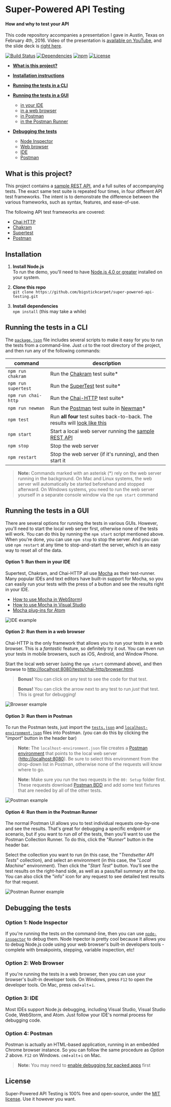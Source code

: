 Super-Powered API Testing
============================
#### How and why to test your API

This code repository accompanies a presentation I gave in Austin, Texas on February 4th, 2016.  Video of the presentation is [available on YouTube](https://youtu.be/bhrg-7f2e8k?t=1800), and the slide deck is [right here](https://docs.google.com/presentation/d/1oZknCWA6M186Pmfx43LVmWwdQvaqFhZLXX-_5lZkpQw/edit?usp=sharing).

[![Build Status](https://api.travis-ci.org/BigstickCarpet/super-powered-api-testing.svg)](https://travis-ci.org/BigstickCarpet/super-powered-api-testing)
[![Dependencies](https://david-dm.org/BigstickCarpet/super-powered-api-testing.svg)](https://david-dm.org/BigstickCarpet/super-powered-api-testing)
[![npm](http://img.shields.io/npm/v/super-powered-api-testing.svg)](https://www.npmjs.com/package/super-powered-api-testing)
[![License](https://img.shields.io/npm/l/super-powered-api-testing.svg)](LICENSE)

- **[What is this project?](#what-is-this-project)**

- **[Installation instructions](#installation)**

- **[Running the tests in a CLI](#running-the-tests-in-a-cli)**

- **[Running the tests in a GUI](#running-the-tests-in-a-gui)**
    - [in your IDE](#option-1-run-them-in-your-ide)
    - [in a web browser](#option-2-run-them-in-a-web-browser)
    - [in Postman](#option-3-run-them-in-postman)
    - [in the Postman Runner](#option-4-run-them-in-the-postman-runner)

- **[Debugging the tests](#debugging-the-tests)**
    - [Node Inspector](#option-1-node-inspector)
    - [Web browser](#option-2-web-browser)
    - [IDE](#option-3-ide)
    - [Postman](#option-4-postman)


What is this project?
--------------------------
This project contains a [sample REST API](https://documenter.getpostman.com/go?view=Y29sbGVjdGlvbl9pZD1lNDJlYjE1Ny0zYzI4LWY5ZmEtZDVmOC0wNTU1YzM2NDRlNmYmb3duZXI9MzA1NzU0JnVzZXJfaWQ9MzA1NzU0JmFjY2Vzc190b2tlbj02Y2E5NjA4ZjU0ODUwNDgxMzcyNCZzeW5jX2Vudj1wcmVtaXVt), and a full suites of accompanying tests.  The exact same test suite is repeated four times, in four different API test frameworks.  The intent is to demonstrate the difference between the various frameworks, such as syntax, features, and ease-of-use.

The following API test frameworks are covered:

- [Chai HTTP](tests/chai-http)
- [Chakram](tests/chakram)
- [Supertest](tests/supertest)
- [Postman](tests/postman)


Installation
--------------------------

1. __Install Node.js__<br>
To run the demo, you'll need to have [Node.js 4.0 or greater](https://nodejs.org/en/) installed on your system.

2. __Clone this repo__<br>
`git clone https://github.com/bigstickcarpet/super-powered-api-testing.git`

3. __Install dependencies__<br>
`npm install` (this may take a while)


Running the tests in a CLI
--------------------------
The [`package.json`](package.json) file includes several scripts to make it easy for you to run the tests from a command-line.  Just `cd` to the root directory of the project, and then run any of the following commands:

| command                | description
|------------------------|------------------------------------
| `npm run chakram`      | Run the [Chakram](tests/chakram) test suite*
| `npm run supertest`    | Run the [SuperTest](tests/supertest) test suite*
| `npm run chai-http`    | Run the [Chai-HTTP](tests/chai-http) test suite*
| `npm run newman`       | Run the [Postman](tests/postman) test suite in [Newman](https://www.npmjs.com/package/newman)*
| `npm test`             | Run **all four** test suites back-to-back. The results will [look like this](https://travis-ci.org/BigstickCarpet/super-powered-api-testing)
| `npm start`            | Start a local web server running the [sample REST API](https://documenter.getpostman.com/go?view=Y29sbGVjdGlvbl9pZD1lNDJlYjE1Ny0zYzI4LWY5ZmEtZDVmOC0wNTU1YzM2NDRlNmYmb3duZXI9MzA1NzU0JnVzZXJfaWQ9MzA1NzU0JmFjY2Vzc190b2tlbj02Y2E5NjA4ZjU0ODUwNDgxMzcyNCZzeW5jX2Vudj1wcmVtaXVt)
| `npm stop`             | Stop the web server
| `npm restart`          | Stop the web server (if it's running), and then start it

> **Note:**  Commands marked with an asterisk (*) rely on the web server running in the background.  On Mac and Linux systems, the web server will automatically be started beforehand and stopped afterward.  On Windows systems, you need to run the web server yourself in a separate console window via the `npm start` command


Running the tests in a GUI
--------------------------
There are several options for running the tests in various GUIs.  However, you'll need to start the local web server first, otherwise none of the tests will work.  You can do this by running the `npm start` script mentioned above.  When you're done, you can use `npm stop` to stop the server.  And you can use `npm restart` at any time to stop-and-start the server, which is an easy way to reset all of the data.


#### Option 1: Run them in your IDE
Supertest, Chakram, and Chai-HTTP all use [Mocha](https://mochajs.org/) as their test-runner.  Many popular IDEs and text editors have built-in support for Mocha, so you can easily run your tests with the press of a button and see the results right in your IDE.

  - [How to use Mocha in WebStorm](https://www.youtube.com/watch?v=4mKiGkokyx8))
  - [How to use Mocha in Visual Studio](https://github.com/Microsoft/nodejstools/wiki/Test-Explorer)
  - [Mocha plug-ins for Atom](https://atom.io/packages/search?q=mocha)

![IDE example](docs/IDE.gif)


#### Option 2: Run them in a web browser
Chai-HTTP is the only framework that allows you to run your tests in a web browser. This is a _fantastic_ feature, so definitely try it out.  You can even run your tests in mobile browsers, such as iOS, Android, and Window Phone.

Start the local web server (using the `npm start` command above), and then browse to [http://localhost:8080/tests/chai-http/browser.html](http://localhost:8080/tests/chai-http/browser.html).

> **Bonus!** You can click on any test to see the code for that test.

> **Bonus!** You can click the arrow next to any test to run _just_ that test. This is great for debugging!

![Browser example](docs/browser.gif)


#### Option 3: Run them in Postman
To run the Postman tests, just import the [`tests.json`](https://raw.githubusercontent.com/BigstickCarpet/super-powered-api-testing/master/tests/postman/tests.json) and [`localhost-environment.json`](https://raw.githubusercontent.com/BigstickCarpet/super-powered-api-testing/master/tests/postman/localhost-environment.json) files into Postman. (you can do this by clicking the "_import_" button in the header bar)

> **Note:** The `localhost-environment.json` file creates a [Postman environment](http://www.getpostman.com/docs/environments) that points to the local web server ([http://localhost:8080](http://localhost:8080)). Be sure to select this environment from the drop-down list in Postman, otherwise none of the requests will know where to go.

> **Note:** Make sure you run the two requests in the `00: Setup` folder first.  These requests download [Postman BDD](https://github.com/BigstickCarpet/postman-bdd) and add some test fixtures that are needed by all of the other tests.

![Postman example](docs/postman.gif)


#### Option 4: Run them in the Postman Runner
The normal Postman UI allows you to test individual requests one-by-one and see the results.  That's great for debugging a specific endpoint or scenario, but if you want to run _all_ of the tests, then you'll want to use the Postman Collection Runner.  To do this, click the "_Runner_" button in the header bar.

Select the collection you want to run (in this case, the "_Trendsetter API Tests_" collection), and select an environment (in this case, the "_Local Machine_" environment).  Then click the "_Start Test_" button.  You'll see the test results on the right-hand side, as well as a pass/fail summary at the top.  You can also click the "info" icon for any request to see detailed test results for that request.

![Postman Runner example](docs/postman-runner.gif)



Debugging the tests
--------------------------

### Option 1: Node Inspector
If you're running the tests on the command-line, then you can use [`node-inspector`](https://www.npmjs.com/package/node-inspector) to debug them.  Node Inpector is pretty cool because it allows you to debug Node.js code using your web browser's built-in developers tools - complete with breakpoints, stepping, variable inspection, etc!


### Option 2: Web Browser
If you're running the tests in a web browser, then you can use your browser's built-in developer tools.  On Windows, press `F12` to open the developer tools.  On Mac, press `cmd`+`alt`+`i`.


### Option 3: IDE
Most IDEs support Node.js debugging, including Visual Studio, Visual Studio Code, WebStorm, and Atom.  Just follow your IDE's normal process for debugging code.


### Option 4: Postman
Postman is actually an HTML-based application, running in an embedded Chrome browser instance.  So you can follow the same procedure as _Option 2_ above.  `F12` on Windows.  `cmd`+`alt`+`i` on Mac.

> **Note:** You may need to [enable debugging for packed apps](http://blog.getpostman.com/2014/01/27/enabling-chrome-developer-tools-inside-postman/) first



License
--------------------------
Super-Powered API Testing is 100% free and open-source, under the [MIT license](LICENSE). Use it however you want.
